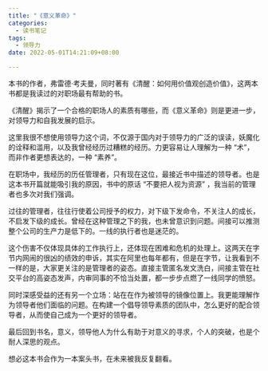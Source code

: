 ```yaml
---
title: "《意义革命》"
categories:
  - 读书笔记
tags:
  - 领导力
date: 2022-05-01T14:21:09+08:00

---
```


本书的作者，弗雷德·考夫曼，同时著有《清醒：如何用价值观创造价值》，这两本书都是我读过的对职场最有帮助的书。

《清醒》揭示了一个合格的职场人的素质有哪些，而《意义革命》则是更进一步，对领导力和自我发展的启示。

这里我很不想使用领导力这个词，不仅源于国内对于领导力的广泛的误读，妖魔化的诠释和滥用，以及我曾经经历过糟糕的经历。力更容易让人理解为一种 “术”，而非作者更想表达的，一种 “素养”。

在职场中，我经历的历任管理者，只有现在这位，最接近书中描述的领导者。也是这本书开篇就能吸引我的原因，书中的原话 “不要把人视为资源” ，我当前的管理者也多次对我们强调。

过往的管理者，往往行使着公司授予的权力，对下级下发命令，不关注人的成长，不启发下级的成长。曾经在这种管理之下的我，也未曾意识到问题。间接可以推测整个公司的生产力是低下的。一线的执行者也是迷茫的。

这个伤害不仅体现具体的工作执行上，还体现在困难和危机的处理上。这两天在字节内网闹的很凶的绩效的申诉，其实在阿里也每年都有，但是在字节，让我看到不一样的是，大家更关注的是管理者的姿态。直接主管匿名发文洗白，间接主管在社交平台的高姿态发声，内审同事的不恰当处置，都一步步点燃了一线同学的愤怒。

同时深感受益的还有另一个立场：站在在作为被领导的镜像位置上。我更能理解作为领导者他们面临的问题。在构建一个倡导领导素质的团队中，怎么更好的配合领导者，从而使自己成为一个更好的领导者。

最后回到书名，意义，领导他人为什么有助于对意义的寻求，个人的突破，也是个耐人深思的观点。

想必这本书会作为一本案头书，在未来被我反复翻看。

